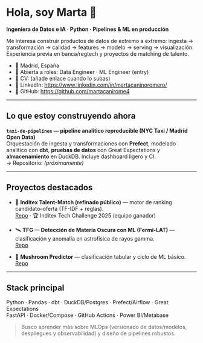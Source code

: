# Hola, soy Marta 👋

**Ingeniera de Datos e IA · Python · Pipelines & ML en producción**

Me interesa construir productos de datos de extremo a extremo: ingesta → transformación → calidad → features → modelo → serving → visualización. Experiencia previa en banca/regtech y proyectos de matching de talento.

- 📍 Madrid, España
- 💼 Abierta a roles: Data Engineer · ML Engineer (entry)
- 🔗 CV: (añade enlace cuando lo subas)
- 🔗 LinkedIn: https://www.linkedin.com/in/martacaninoromero/
- 🔗 GitHub: https://github.com/martacanirome4

---

## Lo que estoy construyendo ahora

**`taxi-de-pipelines` — pipeline analítico reproducible (NYC Taxi / Madrid Open Data)**  
Orquestación de ingesta y transformaciones con **Prefect**, modelado analítico con **dbt**, **pruebas de datos** con Great Expectations y **almacenamiento** en DuckDB. Incluye dashboard ligero y CI.  
→ Repositorio: *(próximamente)*

---

## Proyectos destacados

- 👘 **Inditex Talent-Match (refinado público)** — motor de ranking candidato–oferta (TF-IDF + reglas).  
  [Repo](https://github.com/martacanirome4/talent-match-refined) · 🏆 Inditex Tech Challenge 2025 (equipo ganador)

- 🛰️ **TFG — Detección de Materia Oscura con ML (Fermi-LAT)** — clasificación y anomalía en astrofísica de rayos gamma.  
  [Repo](https://github.com/martacanirome4/DarkMatter_ML_TFG)

- 🍄 **Mushroom Predictor** — clasificación tabular y ciclo de ML básico.  
  [Repo](https://github.com/martacanirome4/MushroomEdibilityPredictor)

---

## Stack principal

Python · Pandas · dbt · DuckDB/Postgres · Prefect/Airflow · Great Expectations  
FastAPI · Docker/Compose · GitHub Actions · Power BI/Metabase

> Busco aprender más sobre MLOps (versionado de datos/modelos, despliegues y observabilidad) y diseño de pipelines robustos.
